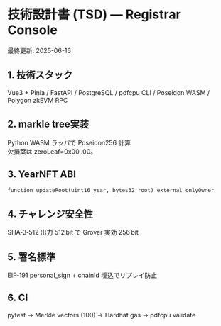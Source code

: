 
# 技術設計書 (TSD) — Registrar Console  
最終更新: 2025-06-16

## 1. 技術スタック  
Vue3 + Pinia / FastAPI / PostgreSQL / pdfcpu CLI / Poseidon WASM / Polygon zkEVM RPC  

## 2. markle tree実装  
Python WASM ラッパで Poseidon256 計算  
欠損葉は zeroLeaf=0x00..00。  

## 3. YearNFT ABI  
`function updateRoot(uint16 year, bytes32 root) external onlyOwner`  

## 4. チャレンジ安全性  
SHA‑3‑512 出力 512 bit で Grover 実効 256 bit  

## 5. 署名標準  
EIP‑191 personal_sign + chainId 埋込でリプレイ防止  

## 6. CI  
pytest → Merkle vectors (100) → Hardhat gas → pdfcpu validate  

